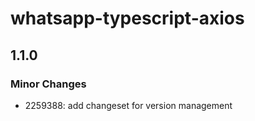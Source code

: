 # whatsapp-typescript-axios

## 1.1.0

### Minor Changes

- 2259388: add changeset for version management
